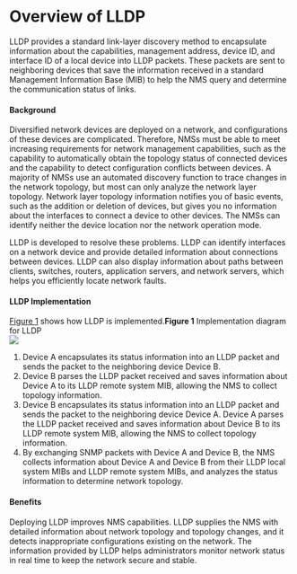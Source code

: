 Overview of LLDP
================

LLDP provides a standard link-layer discovery method to encapsulate information about the capabilities, management address, device ID, and interface ID of a local device into LLDP packets. These packets are sent to neighboring devices that save the information received in a standard Management Information Base (MIB) to help the NMS query and determine the communication status of links.

#### Background

Diversified network devices are deployed on a network,
and configurations of these devices are complicated. Therefore, NMSs
must be able to meet increasing requirements for network management
capabilities, such as the capability to automatically obtain the topology
status of connected devices and the capability to detect configuration
conflicts between devices. A majority of NMSs use an automated discovery
function to trace changes in the network topology, but most can only
analyze the network layer topology. Network layer topology information
notifies you of basic events, such as the addition or deletion of
devices, but gives you no information about the interfaces to connect
a device to other devices. The NMSs can identify neither the device
location nor the network operation mode.

LLDP is developed to resolve these problems. LLDP can identify interfaces
on a network device and provide detailed information about connections
between devices. LLDP can also display information about paths between
clients, switches, routers, application servers, and network servers,
which helps you efficiently locate network faults.


#### LLDP Implementation

[Figure 1](#EN-US_CONCEPT_0172360342__fig_dc_vrp_lldp_cfg_000101) shows how LLDP is implemented.**Figure 1** Implementation diagram for LLDP  
![](images/fig_dc_vrp_lldp_cfg_000101.png)

1. Device A encapsulates its status information into an LLDP packet and sends the packet to the neighboring device Device B.
2. Device B parses the LLDP packet received and saves information about Device A to its LLDP remote system MIB, allowing the NMS to collect topology information.
3. Device B encapsulates its status information into an LLDP packet and sends the packet to the neighboring device Device A. Device A parses the LLDP packet received and saves information about Device B to its LLDP remote system MIB, allowing the NMS to collect topology information.
4. By exchanging SNMP packets with Device A and Device B, the NMS collects information about Device A and Device B from their LLDP local system MIBs and LLDP remote system MIBs, and analyzes the status information to determine network topology.

#### Benefits

Deploying LLDP improves NMS capabilities. LLDP supplies
the NMS with detailed information about network topology and topology
changes, and it detects inappropriate configurations existing on the
network. The information provided by LLDP helps administrators monitor
network status in real time to keep the network secure and stable.
